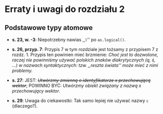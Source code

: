 # Erraty i uwagi do rozdziału 2 #
## Podstawowe typy atomowe     ##


- **s. 23, w. -3**:
   Niepotrzebny nawias ,,`)`'' po `as.logical()`.

- **s. 26, przyp. 7**:
   Przypis 7 w tym rozdziale jest tożsamy z przypisem 7 z rozdz. 1.
   Przypis ten powinien mieć brzmienie:
   *Choć jest to dozwolone, raczej nie powinniśmy używać
   polskich znaków diakrytycznych (ą, ś, ...) w nazwach syntaktycznych:
   tzw. ,,reszta świata'' może mieć z nimi problemy.*

- **s. 27**:
   JEST: ~~*Utwórzmy zmienną o identyfikatorze x przechowującą wektor*~~;
   POWINNO BYĆ: *Utwórzmy obiekt związany z nazwą x przechowujący wektor*.

- **s. 29**:
   Uwaga do ciekawostki: Tak samo lepiej nie używać nazwy `c` (dlaczego?).
